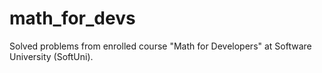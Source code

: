 # math_for_devs

Solved problems from enrolled course "Math for Developers" at Software University (SoftUni).
